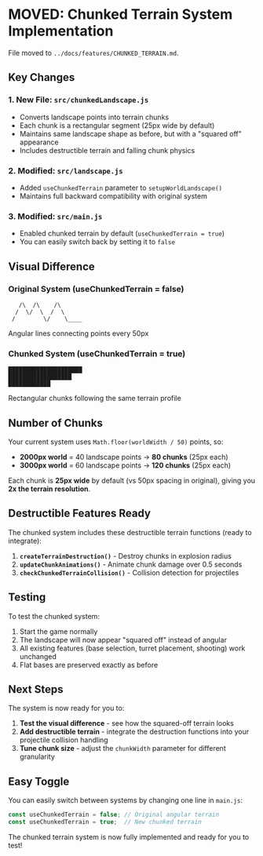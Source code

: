 # MOVED: Chunked Terrain System Implementation

File moved to `../docs/features/CHUNKED_TERRAIN.md`.

## Key Changes

### 1. **New File: `src/chunkedLandscape.js`**
- Converts landscape points into terrain chunks
- Each chunk is a rectangular segment (25px wide by default)
- Maintains same landscape shape as before, but with a "squared off" appearance
- Includes destructible terrain and falling chunk physics

### 2. **Modified: `src/landscape.js`**
- Added `useChunkedTerrain` parameter to `setupWorldLandscape()`
- Maintains full backward compatibility with original system

### 3. **Modified: `src/main.js`**
- Enabled chunked terrain by default (`useChunkedTerrain = true`)
- You can easily switch back by setting it to `false`

## Visual Difference

### Original System (useChunkedTerrain = false)
```
   /\  /\    /\
  /  \/  \  /  \
 /        \/    \____
```
Angular lines connecting points every 50px

### Chunked System (useChunkedTerrain = true)
```
█████████████████████
██████████████████
████████████
```
Rectangular chunks following the same terrain profile

## Number of Chunks

Your current system uses `Math.floor(worldWidth / 50)` points, so:
- **2000px world** = 40 landscape points → **80 chunks** (25px each)
- **3000px world** = 60 landscape points → **120 chunks** (25px each)

Each chunk is **25px wide** by default (vs 50px spacing in original), giving you **2x the terrain resolution**.

## Destructible Features Ready

The chunked system includes these destructible terrain functions (ready to integrate):

1. **`createTerrainDestruction()`** - Destroy chunks in explosion radius
2. **`updateChunkAnimations()`** - Animate chunk damage over 0.5 seconds
3. **`checkChunkedTerrainCollision()`** - Collision detection for projectiles

## Testing

To test the chunked system:
1. Start the game normally
2. The landscape will now appear "squared off" instead of angular
3. All existing features (base selection, turret placement, shooting) work unchanged
4. Flat bases are preserved exactly as before

## Next Steps

The system is now ready for you to:
1. **Test the visual difference** - see how the squared-off terrain looks
2. **Add destructible terrain** - integrate the destruction functions into your projectile collision handling
3. **Tune chunk size** - adjust the `chunkWidth` parameter for different granularity

## Easy Toggle

You can easily switch between systems by changing one line in `main.js`:
```javascript
const useChunkedTerrain = false; // Original angular terrain
const useChunkedTerrain = true;  // New chunked terrain
```

The chunked terrain system is now fully implemented and ready for you to test!

